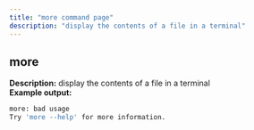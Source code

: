 ```yaml
---
title: "more command page"
description: "display the contents of a file in a terminal"
---
```

## more
**Description:** display the contents of a file in a terminal<br>
**Example output:**
```sh
more: bad usage
Try 'more --help' for more information.
```

